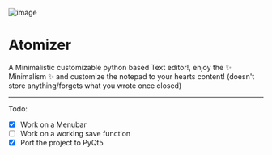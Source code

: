 ![image](https://user-images.githubusercontent.com/79197022/177020414-d02592d9-8a7b-4283-9ce8-38176ce45fe4.png)

# Atomizer

A Minimalistic customizable python based Text editor!, enjoy the ✨ Minimalism ✨ and customize the notepad to your hearts content! (doesn't store anything/forgets what you wrote once closed)

---

Todo:

- [x] Work on a Menubar
- [ ] Work on a working save function
- [x] Port the project to PyQt5
